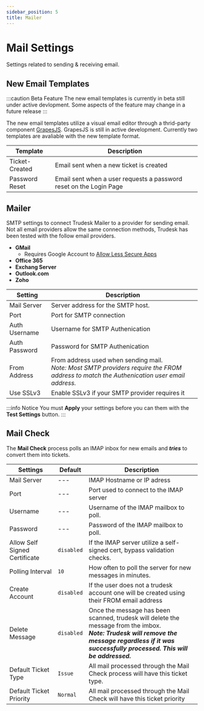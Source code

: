 ```yaml
---
sidebar_position: 5
title: Mailer
---
```


# Mail Settings
Settings related to sending & receiving email. 

## New Email Templates
:::caution Beta Feature
The new email templates is currently in beta still under active devlopment. Some aspects of the feature may change in a future release
:::

The new email templates utilize a visual email editor through a thrid-party component [GrapesJS](https://grapesjs.com/). GrapesJS is still in active development. Currently two templates are avaliable with the new template format.

| Template | Description |
| --- | --- |
| Ticket-Created | Email sent when a new ticket is created|
| Password Reset | Email sent when a user requests a password reset on the Login Page |

## Mailer
SMTP settings to connect Trudesk Mailer to a provider for sending email. 
Not all email providers allow the same connection methods, Trudesk has been tested with the follow email providers.
- **GMail**
  - Requires Google Account to [Allow Less Secure Apps](https://support.google.com/accounts/answer/6010255?hl=en)
- **Office 365**
- **Exchang Server**
- **Outlook.com**
- **Zoho**

| Setting | Description |
| --- | --- |
| Mail Server | Server address for the SMTP host. |
| Port | Port for SMTP connection |
| Auth Username | Username for SMTP Authenication  |
| Auth Password | Password for SMTP Authenication | 
| From Address | From address used when sending mail. <br /> *Note: Most SMTP providers require the FROM address to match the Authenication user email address.* |
| Use SSLv3 | Enable SSLv3 if your SMTP provider requires it |

:::info Notice
You must **Apply** your settings before you can them with the **Test Settings** button.
:::

## Mail Check
The **Mail Check** process polls an IMAP inbox for new emails and ***tries*** to convert them into tickets. 

| Settings | Default | Description |
| --- | --- | --- |
| Mail Server | --- | IMAP Hostname or IP adress |
| Port | --- | Port used to connect to the IMAP server |
| Username | --- | Username of the IMAP mailbox to poll. |
| Password | --- | Password of the IMAP mailbox to poll. |
| Allow Self Signed Certificate | `disabled` | If the IMAP server utilize a self-signed cert, bypass validation checks. |
| Polling Interval | `10` | How often to poll the server for new messages in minutes.
| Create Account | `disabled` | If the user does not a trudesk account one will be created using their FROM email address |
| Delete Message | `disabled` | Once the message has been scanned, trudesk will delete the message from the imbox. <br />***Note: Trudesk will remove the message regardless if it was successfully processed. This will be addressed.*** |
| Default Ticket Type | `Issue` | All mail processed through the Mail Check process will have this ticket type. |
| Default Ticket Priority | `Normal` | All mail processed through the Mail Check will have this ticket priority |
